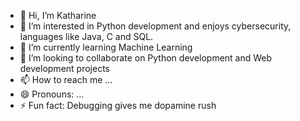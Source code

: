 - 👋 Hi, I’m Katharine
- 👀 I’m interested in Python development and enjoys cybersecurity, languages like Java, C and SQL. 
- 🌱 I’m currently learning Machine Learning
- 💞️ I’m looking to collaborate on Python development and Web development projects
- 📫 How to reach me ...
- 😄 Pronouns: ...
- ⚡ Fun fact: Debugging gives me dopamine rush

<!---
Katharine007/Katharine007 is a ✨ special ✨ repository because its `README.md` (this file) appears on your GitHub profile.
You can click the Preview link to take a look at your changes.
--->
